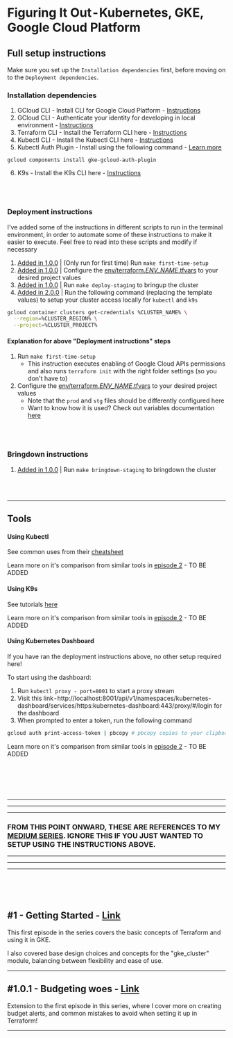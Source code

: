# Figuring It Out - Kubernetes, GKE, Google Cloud Platform

## Full setup instructions

Make sure you set up the `Installation dependencies` first, before moving on to the `Deployment dependencies`.
### Installation dependencies
1. GCloud CLI          - Install CLI for Google Cloud Platform - [Instructions](https://cloud.google.com/sdk/docs/install)
2. GCloud CLI          - Authenticate your identity for developing in local environment - [Instructions](https://cloud.google.com/sdk/gcloud/reference/auth/application-default/login)
3. Terraform CLI       - Install the Terraform CLI here - [Instructions](https://learn.hashicorp.com/tutorials/terraform/install-cli)
4. Kubectl CLI         - Install the Kubectl CLI here - [Instructions](https://kubernetes.io/docs/tasks/tools/#kubectl)
5. Kubectl Auth Plugin - Install using the following command - [Learn more](https://cloud.google.com/blog/products/containers-kubernetes/kubectl-auth-changes-in-gke)
```
gcloud components install gke-gcloud-auth-plugin
```
6. K9s                 - Install the K9s CLI here - [Instructions](https://k9scli.io/topics/install/)

<br><br>

### Deployment instructions
I've added some of the instructions in different scripts to run in the terminal environment, in order to automate some of these instructions to make it easier to execute.
Feel free to read into these scripts and modify if necessary

1. [Added in 1.0.0](https://github.com/Weiyuan-Lane/gcp-gke-tf/releases/tag/1.0.0) | (Only run for first time) Run `make first-time-setup`
2. [Added in 1.0.0](https://github.com/Weiyuan-Lane/gcp-gke-tf/releases/tag/1.0.0) | Configure the [env/terraform.*ENV_NAME*.tfvars](https://github.com/Weiyuan-Lane/gcp-gke-tf/blob/main/terraform/env) to your desired project values
3. [Added in 1.0.0](https://github.com/Weiyuan-Lane/gcp-gke-tf/releases/tag/1.0.0) | Run `make deploy-staging` to bringup the cluster
4. [Added in 2.0.0](https://github.com/Weiyuan-Lane/gcp-gke-tf/releases/tag/2.0.0) | Run the following command (replacing the template values) to setup your cluster access locally for `kubectl` and `k9s`
```bash
gcloud container clusters get-credentials %CLUSTER_NAME% \
  --region=%CLUSTER_REGION% \
  --project=%CLUSTER_PROJECT%
```

#### Explanation for above "Deployment instructions" steps
1. Run `make first-time-setup`
    - This instruction executes enabling of Google Cloud APIs permissions and also runs `terraform init` with the right folder settings (so you don't have to)
2. Configure the [env/terraform.*ENV_NAME*.tfvars](https://github.com/Weiyuan-Lane/gcp-gke-tf/blob/main/terraform/env) to your desired project values
    - Note that the `prod` and `stg` files should be differently configured here
    - Want to know how it is used? Check out variables documentation [here](https://github.com/Weiyuan-Lane/gcp-gke-tf/blob/main/terraform/variables.tf)


<br><br>

### Bringdown instructions
1. [Added in 1.0.0](https://github.com/Weiyuan-Lane/gcp-gke-tf/releases/tag/1.0.0) | Run `make bringdown-staging` to bringdown the cluster

<br><br>

---

## Tools

#### Using Kubectl
See common uses from their [cheatsheet](https://kubernetes.io/docs/reference/kubectl/cheatsheet/)

Learn more on it's comparison from similar tools in [episode 2]() - TO BE ADDED

#### Using K9s
See tutorials [here](https://k9scli.io/topics/video/)

Learn more on it's comparison from similar tools in [episode 2]() - TO BE ADDED

#### Using Kubernetes Dashboard
If you have ran the deployment instructions above, no other setup required here!

To start using the dashboard:
1. Run `kubectl proxy - port=8001` to start a proxy stream
2. Visit this link - http://localhost:8001/api/v1/namespaces/kubernetes-dashboard/services/https:kubernetes-dashboard:443/proxy/#/login for the dashboard
3. When prompted to enter a token, run the following command
```bash
gcloud auth print-access-token | pbcopy # pbcopy copies to your clipboard directly
```

Learn more on it's comparison from similar tools in [episode 2]() - TO BE ADDED



<br><br><br><br>

---
---
---
### FROM THIS POINT ONWARD, THESE ARE REFERENCES TO MY [MEDIUM SERIES](https://gist.github.com/Weiyuan-Lane/3215a110418195da4b28348be6783d0e). IGNORE THIS IF YOU JUST WANTED TO SETUP USING THE INSTRUCTIONS ABOVE.

---
---
---
<br><br><br>

## #1 - Getting Started - [Link](https://weiyuan-liu.medium.com/figuring-it-out-its-google-s-cool-bernetes-time-1-getting-started-again-c5f150109253?sk=f3785eddc278546b5df996c37b4facfc)

This first episode in the series covers the basic concepts of Terraform and using it in GKE.

I also covered base design choices and concepts for the "gke_cluster" module, balancing between flexibility and ease of use.

---

## #1.0.1 - Budgeting woes - [Link](https://weiyuan-liu.medium.com/figuring-it-out-its-google-s-cool-bernetes-time-1-0-1-budgeting-woes-7c4e583a929a?sk=8c63499b26ced6e2d5cb5187f0123054)

Extension to the first episode in this series, where I cover more on creating budget alerts, and common mistakes to avoid when setting it up in Terraform!

---
